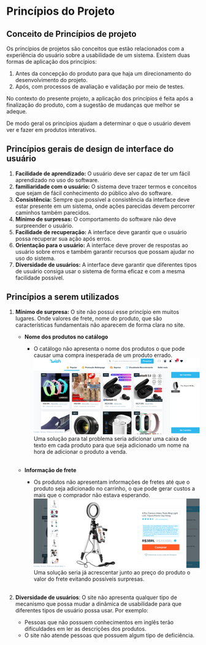 ﻿# Princípios do Projeto

## Conceito de Princípios de projeto

Os princípios de projetos são conceitos que estão relacionados com a experiência do usuário sobre a usabilidade de um sistema.  Existem duas formas de aplicação dos princípios:

1. Antes da concepção do produto para que haja um direcionamento do desenvolvimento do projeto.
2. Após, com processos de avaliação e validação por meio de testes.

No contexto do presente projeto, a aplicação dos princípios é feita após a finalização do produto, com a sugestão de mudanças que melhor se adeque.

De modo geral os princípios ajudam a determinar o que o usuário devem ver e fazer em produtos interativos.

## Princípios gerais de design de interface do usuário

1. **Facilidade de aprendizado:** O usuário deve ser capaz de ter um fácil aprendizado no uso do software.
2. **familiaridade com o usuário:** O sistema deve trazer termos e conceitos que sejam de fácil conhecimento do público alvo do software.
3.  **Consistência:** Sempre que possível a consistência da interface deve estar presente em um sistema, onde ações parecidas devem percorrer caminhos também parecidos.
4. **Mínimo de surpresas:** O comportamento do software não deve surpreender o usuário.
5. **Facilidade de recuperação:** A interface deve garantir que o usuário possa recuperar sua ação após erros.
6. **Orientação para o usuário:** A interface deve prover de respostas ao usuário sobre erros e também garantir recursos que possam ajudar no uso do sistema.
7. **Diversidade de usuários:** A interface deve garantir que diferentes tipos de usuário consiga usar o sistema de forma eficaz e com a mesma facilidade possível.

## Princípios a serem utilizados

1. **Mínimo de surpresa:** O site não possui esse princípio em muitos lugares. Onde valores de frete, nome do produto, que são características fundamentais não aparecem de forma clara no site.

   - **Nome dos produtos no catálogo**
     - O catálogo não apresenta o nome dos produtos o que pode causar uma compra inesperada de um produto errado. 
![](/assets/img/catalogo.png)
    Uma solução para tal problema seria adicionar uma caixa de texto em cada produto para que seja adicionado um nome na hora de adicionar o produto a venda. <br/><br/> 

    - **Informação de frete**
      - Os produtos não apresentam informações de fretes até que o produto seja adicionado no carrinho, o que pode gerar custos a mais que o comprador não estava esperando.
![](/assets/img/preco_frete.png)
    Uma solução seria já acrescentar junto ao preço do produto o valor do frete evitando possíveis surpresas.
    <br/><br/>

2. **Diversidade de usuários**: O site não apresenta qualquer tipo de mecanismo que possa mudar a dinâmica de usabilidade para que diferentes tipos de usuário possa usar. Por exemplo: 
   - Pessoas que não possuem conhecimentos em inglês terão dificuldades em ler as descrições dos produtos.
   - O site não atende pessoas que possuem algum tipo de deficiência.